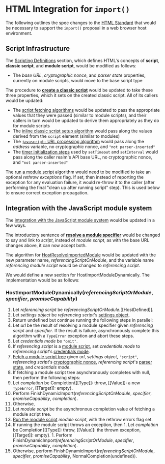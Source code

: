 # HTML Integration for `import()`

The following outlines the spec changes to the [HTML Standard](http://html.spec.whatwg.org/multipage/) that would be necessary to support the `import()` proposal in a web browser host environment.

## Script Infrastructure

The [Scripting Definitions](https://html.spec.whatwg.org/multipage/webappapis.html#definitions-2) section, which defines HTML's concepts of **script**, **classic script**, and **module script**, would be modified as follows:

- The _base URL_, _cryptographic nonce_, and _parser state_ properties, currently on module scripts, would move to the base script type

The procedure to [**create a classic script**](https://html.spec.whatwg.org/multipage/webappapis.html#creating-a-classic-script) would be updated to take these three properties, which it sets on the created classic script. All of its callers would be updated:

- The [script fetching algorithms](https://html.spec.whatwg.org/multipage/webappapis.html#fetching-scripts) would be updated to pass the appropriate values that they were passed (similar to module scripts), and their callers in turn would be updated to derive them appropriately as they do for module scripts
- The [inline classic script setup algorithm](https://html.spec.whatwg.org/multipage/scripting.html#script-processing-model:creating-a-classic-script) would pass along the values derived from the `script` element (similar to modules)
- The [`javascript:` URL processing algorithm](https://html.spec.whatwg.org/multipage/browsers.html#javascript-protocol) would pass along the _address_ variable, no cryptographic nonce, and `"not parser-inserted"`
- The [timer initialization steps](https://html.spec.whatwg.org/#timer-initialisation-steps) used by `setTimeout` and `setInterval` would pass along the caller realm's API base URL, no cryptographic nonce, and `"not parser-inserted"`

The [run a module script](https://html.spec.whatwg.org/multipage/webappapis.html#run-a-module-script) algorithm would need to be modified to take an optional _rethrow exceptions_ flag. If set, then instead of reporting the exception for any evaluation failure, it would re-throw it to the caller (after performing the final "clean up after running script" step). This is used below to ensure correct exception propagation.

## Integration with the JavaScript module system

The [integration with the JavaScript module system](https://html.spec.whatwg.org/multipage/webappapis.html#integration-with-the-javascript-module-system) would be updated in a few ways.

The introductory sentence of [**resolve a module specifier**](https://html.spec.whatwg.org/multipage/webappapis.html#resolve-a-module-specifier) would be changed to say and link to _script_, instead of _module script_, as with the base URL changes above, it can now accept both.

The algorithm for [HostResolveImportedModule](https://html.spec.whatwg.org/multipage/webappapis.html#hostresolveimportedmodule(referencingmodule,-specifier)) would be updated with the new parameter name, _referencingScriptOrModule_, and the variable name _referencing module script_ would be changed to _referencing script_.

We would define a new section for HostImportModuleDynamically. The implementation would be as follows:

### HostImportModuleDynamically(_referencingScriptOrModule_, _specifier_, _promiseCapability_)

1. Let _referencing script_ be _referencingScriptOrModule_.[[HostDefined]].
1. Let _settings object_ be _referencing script_'s [settings object](https://html.spec.whatwg.org/multipage/webappapis.html#settings-object).
1. Return undefined but continue running the following steps in parallel:
1. Let _url_ be the result of resolving a module specifier given _referencing script_ and _specifier_. If the result is failure, asynchronously complete this algorithm with a `TypeError` exception and abort these steps.
1. Let _credentials mode_ be `"omit"`.
1. If _referencing script_ is a [module script](https://html.spec.whatwg.org/#module-script), set _credentials mode_ to _referencing script_'s [credentials mode](https://html.spec.whatwg.org/#concept-module-script-credentials-mode).
1. [Fetch a module script tree](https://html.spec.whatwg.org/multipage/webappapis.html#fetch-a-module-script-tree) given _url_, _settings object_, `"script"`, _referencing script_'s [cryptographic nonce](https://html.spec.whatwg.org/#concept-module-script-nonce), _referencing script_'s [parser state](https://html.spec.whatwg.org/#concept-module-script-parser), and _credentials mode_.
1. If fetching a module script tree asynchronously completes with null, then perform the following steps:
  1. Let _completion_ be Completion{[[Type]]: throw, [[Value]]: a new `TypeError`, [[Target]]: empty}.
  1. Perform FinishDynamicImport(_referencingScriptOrModule_, _specifier_, _promiseCapability_, _completion_).
1. Otherwise,
  1. Let _module script_ be the asynchronous completion value of fetching a module script tree.
  1. [Run the module script](https://html.spec.whatwg.org/#run-a-module-script) _module script_, with the rethrow errors flag set.
  1. If running the module script throws an exception, then
    1. Let _completion_ be Completion{[[Type]]: throw, [[Value]]: the thrown exception, [[Target]]: empty}.
    1. Perform FinishDynamicImport(_referencingScriptOrModule_, _specifier_, _promiseCapability_, _completion_).
  1. Otherwise, perform FinishDynamicImport(_referencingScriptOrModule_, _specifier_, _promiseCapability_, NormalCompletion(undefined)).
